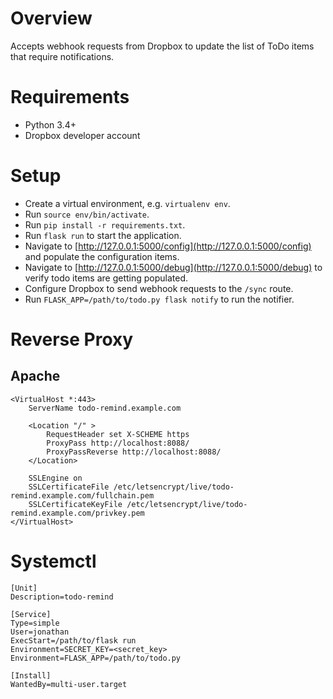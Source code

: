 # Overview

Accepts webhook requests from Dropbox to update the list of ToDo items that
require notifications.

# Requirements

* Python 3.4+
* Dropbox developer account 

# Setup

* Create a virtual environment, e.g. `virtualenv env`.
* Run `source env/bin/activate`.
* Run `pip install -r requirements.txt`.
* Run `flask run` to start the application.
* Navigate to [http://127.0.0.1:5000/config](http://127.0.0.1:5000/config) 
  and populate the configuration items.
* Navigate to [http://127.0.0.1:5000/debug](http://127.0.0.1:5000/debug) 
  to verify todo items are getting populated.
* Configure Dropbox to send webhook requests to the `/sync` route.
* Run `FLASK_APP=/path/to/todo.py flask notify` to run the notifier.

# Reverse Proxy

## Apache

```
<VirtualHost *:443>
    ServerName todo-remind.example.com

    <Location "/" >
        RequestHeader set X-SCHEME https
        ProxyPass http://localhost:8088/
        ProxyPassReverse http://localhost:8088/
    </Location>

    SSLEngine on
    SSLCertificateFile /etc/letsencrypt/live/todo-remind.example.com/fullchain.pem
    SSLCertificateKeyFile /etc/letsencrypt/live/todo-remind.example.com/privkey.pem
</VirtualHost>
```

# Systemctl

```
[Unit]
Description=todo-remind

[Service]
Type=simple
User=jonathan
ExecStart=/path/to/flask run
Environment=SECRET_KEY=<secret_key>
Environment=FLASK_APP=/path/to/todo.py

[Install]
WantedBy=multi-user.target
```